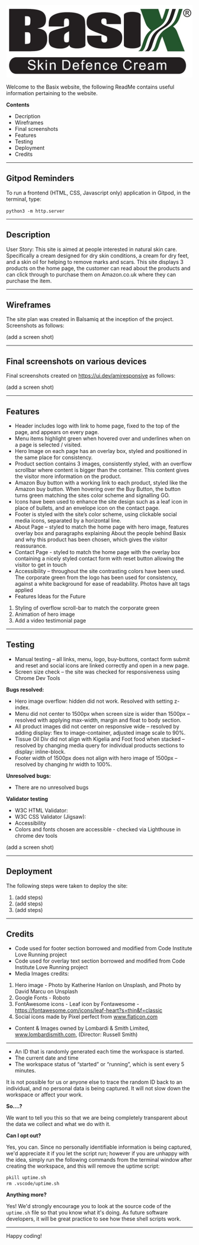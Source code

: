 <img src="assets/images/basix-green-logo.jpg">

Welcome to the Basix website, the following ReadMe contains useful information pertaining to the website.

**Contents**
 - Decription
 - Wireframes
 - Final screenshots
 - Features
 - Testing
 - Deployment
 - Credits


------

## Gitpod Reminders

To run a frontend (HTML, CSS, Javascript only) application in Gitpod, in the terminal, type:

`python3 -m http.server`

------

## Description

User Story:  This site is aimed at people interested in natural skin care. Specifically a cream designed for dry skin conditions, a cream for dry feet, and a skin oil for helping to remove marks and scars.  This site displays 3 products on the home page, the customer can read about the products and can click through to purchase them on Amazon.co.uk where they can purchase the item.


------

## Wireframes

The site plan was created in Balsamiq at the inception of the project.  Screenshots as follows:

(add a screen shot)

------

## Final screenshots on various devices

Final screenshots created on https://ui.dev/amiresponsive as follows:

(add a screen shot)

------

## Features

- Header includes logo with link to home page, fixed to the top of the page, and appears on every page.
- Menu items highlight green when hovered over and underlines when on a page is selected / visited.
- Hero Image on each page has an overlay box, styled and positioned in the same place for consistency.
- Product section contains 3 images, consistently styled, with an overflow scrollbar where content is bigger than the container.  This content gives the visitor more information on the product.  
- Amazon Buy button with a working link to each product, styled like the Amazon buy button.  When hovering over the Buy Button, the button turns green matching the sites color scheme and signalling GO.
- Icons have been used to enhance the site design such as a leaf icon in place of bullets, and an envelope icon on the contact page.
- Footer is styled with the site’s color scheme, using clickable social media icons, separated by a horizontal line.
- About Page – styled to match the home page with hero image, features overlay box and paragraphs explaining About the people behind Basix and why this product has been chosen, which gives the visitor reassurance.
- Contact Page - styled to match the home page with the overlay box containing a nicely styled contact form with reset button allowing the visitor to get in touch
- Accessibility – throughout the site contrasting colors have been used.  The corporate green from the logo has been used for consistency, against a white background for ease of readability.  Photos have alt tags applied
- Features Ideas for the Future
1.  Styling of overflow scroll-bar to match the corporate green
2.  Animation of hero image
3.  Add a video testimonial page

------

## Testing

- Manual testing – all links, menu, logo, buy-buttons, contact form submit and reset and social icons are linked correctly and open in a new page.
- Screen size check – the site was checked for responsiveness using Chrome Dev Tools

**Bugs resolved:**

- Hero image overflow: hidden did not work.  Resolved with setting z-index.
- Menu did not center to 1500px when screen size is wider than 1500px – resolved with applying max-width, margin and float to body section.
- All product images did not center on responsive wide – resolved by adding display: flex to image-container, adjusted image scale to 90%.
- Tissue Oil Div did not align with Kigelia and Foot food when stacked – resolved by changing media query for individual products sections to display: inline-block.
- Footer width of 1500px does not align with hero image of 1500px – resolved by changing hr width to 100%.

**Unresolved bugs:**

- There are no unresolved bugs

**Validator testing**

- W3C HTML Validator: 
- W3C CSS Validator (Jigsaw):
- Accessibility
- Colors and fonts chosen are accessible - checked via Lighthouse in chrome dev tools 

(add a screen shot)

------

## Deployment

The following steps were taken to deploy the site:

1. (add steps)
2. (add steps)
3. (add steps)

------

## Credits

- Code used for footer section borrowed and modified from Code Institute Love Running project
- Code used for overlay text section borrowed and modified from Code Institute Love Running project
- Media Images credits: 
1. Hero image - Photo by Katherine Hanlon on Unsplash, and Photo by David Marcu on Unsplash
2. Google Fonts - Roboto
3. FontAwesome icons - Leaf icon by Fontawesome - https://fontawesome.com/icons/leaf-heart?s=thin&f=classic
4. Social icons made by Pixel perfect from www.flaticon.com
- Content & Images owned by Lombardi & Smith Limited, www.lombardismith.com, (Director: Russell Smith)


------









- An ID that is randomly generated each time the workspace is started.
- The current date and time
- The workspace status of “started” or “running”, which is sent every 5 minutes.

It is not possible for us or anyone else to trace the random ID back to an individual, and no personal data is being captured. It will not slow down the workspace or affect your work.

**So….?**

We want to tell you this so that we are being completely transparent about the data we collect and what we do with it.

**Can I opt out?**

Yes, you can. Since no personally identifiable information is being captured, we'd appreciate it if you let the script run; however if you are unhappy with the idea, simply run the following commands from the terminal window after creating the workspace, and this will remove the uptime script:

```
pkill uptime.sh
rm .vscode/uptime.sh
```

**Anything more?**

Yes! We'd strongly encourage you to look at the source code of the `uptime.sh` file so that you know what it's doing. As future software developers, it will be great practice to see how these shell scripts work.

---

Happy coding!
